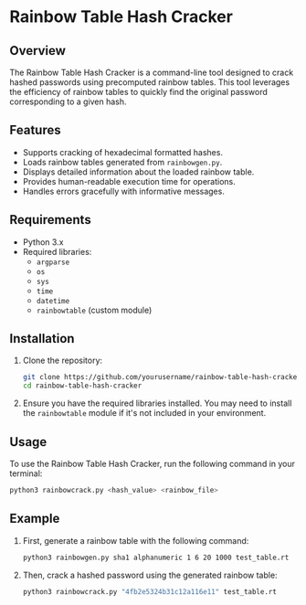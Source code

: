 # Rainbow Table Hash Cracker

## Overview

The Rainbow Table Hash Cracker is a command-line tool designed to crack hashed passwords using precomputed rainbow tables. This tool leverages the efficiency of rainbow tables to quickly find the original password corresponding to a given hash.

## Features

- Supports cracking of hexadecimal formatted hashes.
- Loads rainbow tables generated from `rainbowgen.py`.
- Displays detailed information about the loaded rainbow table.
- Provides human-readable execution time for operations.
- Handles errors gracefully with informative messages.

## Requirements

- Python 3.x
- Required libraries:
  - `argparse`
  - `os`
  - `sys`
  - `time`
  - `datetime`
  - `rainbowtable` (custom module)

## Installation

1. Clone the repository:
   ```bash
   git clone https://github.com/yourusername/rainbow-table-hash-cracker.git
   cd rainbow-table-hash-cracker
   ```

2. Ensure you have the required libraries installed. You may need to install the `rainbowtable` module if it's not included in your environment.

## Usage

To use the Rainbow Table Hash Cracker, run the following command in your terminal:

```bash
python3 rainbowcrack.py <hash_value> <rainbow_file>
```

## Example

1. First, generate a rainbow table with the following command:

   ```bash
   python3 rainbowgen.py sha1 alphanumeric 1 6 20 1000 test_table.rt
   ```

2. Then, crack a hashed password using the generated rainbow table:

   ```bash
   python3 rainbowcrack.py "4fb2e5324b31c12a116e11" test_table.rt